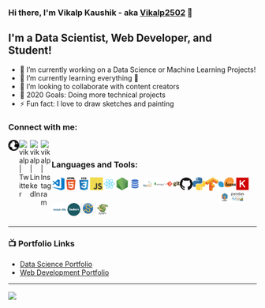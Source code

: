 ### Hi there, I'm Vikalp Kaushik - aka [Vikalp2502][website] 👋

## I'm a Data Scientist, Web Developer, and Student!
- 🔭 I’m currently working on a Data Science or Machine Learning Projects!
- 🌱 I’m currently learning everything 🤣
- 👯 I’m looking to collaborate with content creators
- 🥅 2020 Goals: Doing more technical projects
- ⚡ Fun fact: I love to draw sketches and painting

### Connect with me:

[<img align="left" alt="web portfolio" width="22px" src="https://raw.githubusercontent.com/iconic/open-iconic/master/svg/globe.svg" />][website]
[<img align="left" alt="vikalp | Twitter" width="22px" src="https://cdn.jsdelivr.net/npm/simple-icons@v3/icons/twitter.svg" />][twitter]
[<img align="left" alt="vikalp | LinkedIn" width="22px" src="https://cdn.jsdelivr.net/npm/simple-icons@v3/icons/linkedin.svg" />][linkedin]
[<img align="left" alt="vikalp | Instagram" width="22px" src="https://cdn.jsdelivr.net/npm/simple-icons@v3/icons/instagram.svg" />][instagram]

<br />

### Languages and Tools:

<img align="left" alt="Visual Studio Code" width="26px" src="https://raw.githubusercontent.com/github/explore/80688e429a7d4ef2fca1e82350fe8e3517d3494d/topics/visual-studio-code/visual-studio-code.png" />
<img align="left" alt="HTML5" width="26px" src="https://raw.githubusercontent.com/github/explore/80688e429a7d4ef2fca1e82350fe8e3517d3494d/topics/html/html.png" />
<img align="left" alt="CSS3" width="26px" src="https://raw.githubusercontent.com/github/explore/80688e429a7d4ef2fca1e82350fe8e3517d3494d/topics/css/css.png" />
<img align="left" alt="JavaScript" width="26px" src="https://raw.githubusercontent.com/github/explore/80688e429a7d4ef2fca1e82350fe8e3517d3494d/topics/javascript/javascript.png" />
<img align="left" alt="React" width="26px" src="https://raw.githubusercontent.com/github/explore/80688e429a7d4ef2fca1e82350fe8e3517d3494d/topics/react/react.png" />
<img align="left" alt="Node.js" width="26px" src="https://raw.githubusercontent.com/github/explore/80688e429a7d4ef2fca1e82350fe8e3517d3494d/topics/nodejs/nodejs.png" />
<img align="left" alt="SQL" width="26px" src="https://raw.githubusercontent.com/github/explore/80688e429a7d4ef2fca1e82350fe8e3517d3494d/topics/sql/sql.png" />
<img align="left" alt="MySQL" width="26px" src="https://raw.githubusercontent.com/github/explore/80688e429a7d4ef2fca1e82350fe8e3517d3494d/topics/mysql/mysql.png" />
<img align="left" alt="MongoDB" width="26px" src="https://raw.githubusercontent.com/github/explore/80688e429a7d4ef2fca1e82350fe8e3517d3494d/topics/mongodb/mongodb.png" />
<img align="left" alt="Git" width="26px" src="https://raw.githubusercontent.com/github/explore/80688e429a7d4ef2fca1e82350fe8e3517d3494d/topics/git/git.png" />
<img align="left" alt="GitHub" width="26px" src="https://raw.githubusercontent.com/github/explore/78df643247d429f6cc873026c0622819ad797942/topics/github/github.png" />
<img align="left" alt="Python" width="26px" src="https://github.com/vikalp2502/vikalp2502/blob/master/icon/python.svg.png" />
<img align="left" alt="TensorFlow" width="26px" src="https://github.com/vikalp2502/vikalp2502/blob/master/icon/Tensorflow.svg.png" />
<img align="left" alt="Scikit-learn" width="36px" src="https://github.com/vikalp2502/vikalp2502/blob/master/icon/scikit-learnl.svg.png" />
<img align="left" alt="Keras" width="26px" src="https://github.com/vikalp2502/vikalp2502/blob/master/icon/keras.svg.png" />
<img align="left" alt="Numpy" width="26px" src="https://github.com/vikalp2502/vikalp2502/blob/master/icon/numpy.png" />
<img align="left" alt="Pandas" width="26px" src="https://github.com/vikalp2502/vikalp2502/blob/master/icon/pandas.png" />
<img align="left" alt="Matplotlib" width="32px" src="https://github.com/vikalp2502/vikalp2502/blob/master/icon/matplotlib_logo.png" />
<img align="left" alt="Seaborn" width="26px" src="https://github.com/vikalp2502/vikalp2502/blob/master/icon/seaborn.png" />
<img align="left" alt="SciPy" width="32px" src="https://github.com/vikalp2502/vikalp2502/blob/master/icon/scipy.jpg" />
<img align="left" alt="SymPy" width="26px" src="https://github.com/vikalp2502/vikalp2502/blob/master/icon/sympy.png" />
<br />
<br />
<br />
<br />
<br />


---

### 📺 Portfolio Links
<!-- BLOG-POST-LIST:START -->
- [Data Science Portfolio](https://vikalp2502.github.io/DataScience_Portfolio)
- [Web Development Portfolio][website]

<!-- BLOG-POST-LIST:END -->

---

<img align="center" src="https://github-readme-stats.vercel.app/api?username=vikalp2502" />

[website]: https://vikalp2502.github.io/pv2
[twitter]: https://twitter.com/kaushik_vikalp
[instagram]: https://www.instagram.com/vikalp._.kaushik/
[linkedin]: https://www.linkedin.com/in/vikalp-kaushik-99966a1ab/

